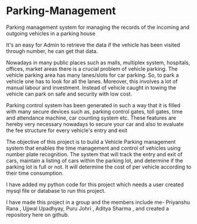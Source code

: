 # Parking-Management
Parking management system for managing the records of the incoming and outgoing vehicles in a parking house

It's an easy for Admin to retrieve the data if the vehicle has been visited through number, he can get that data.

Nowadays in many public places such as malls, multiplex system, hospitals, offices, market areas there is a crucial problem of vehicle parking. The vehicle parking area has many lanes/slots for car parking. So, to park a vehicle one has to look for all the lanes. Moreover, this involves a lot of manual labour and investment. Instead of vehicle caught in towing the vehicle can park on safe and security with low cost.

Parking control system has been generated in such a way that it is filled with many secure devices such as, parking control gates, toll gates, time and attendance machine, car counting system etc. These features are hereby very necessary nowadays to secure your car and also to evaluate the fee structure for every vehicle's entry and exit

The objective of this project is to build a Vehicle Parking management system that enables the time management and control of vehicles using number plate recognition. The system that will track the entry and exit of cars, maintain a listing of cars within the parking lot, and determine if the parking lot is full or not. It will determine the cost of per vehicle according to their time consumption.

I have added my python code for this project which needs a user created mysql file or database to run this project.

I have made this project in a group and the members include me- Priyanshu Rana , Ujjwal Upadhyay, Puru Johri , Aditya Sharma ,  and created a repository here on github.
